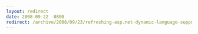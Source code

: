 ```yaml
---
layout: redirect
date: 2008-09-22 -0800
redirect: /archive/2008/09/23/refreshing-asp.net-dynamic-language-support.aspx/
---
```

